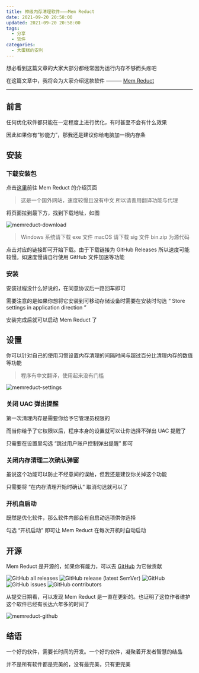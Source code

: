 ```yaml
---
title: 神级内存清理软件———Mem Reduct
date: 2021-09-20 20:58:00
updated: 2021-09-20 20:58:00
tags:
  - 分享
  - 软件
categories:
  - 大蛋糕的安利
---
```


想必看到这篇文章的大家大部分都经常因为运行内存不够而头疼吧

在这篇文章中，我将会为大家介绍这款软件 ——— [Mem Reduct](https://henrypp.org/product/memreduct)

---

## 前言

任何优化软件都只能在一定程度上进行优化，有时甚至不会有什么效果

因此如果你有“钞能力”，那我还是建议你给电脑加一根内存条

<!-- more -->

## 安装

### 下载安装包

点击[这里](https://henrypp.org/product/memreduct)前往 Mem Reduct 的介绍页面

>这是一个国外网站，速度较慢且没有中文
>所以请善用翻译功能与代理

将页面拉到最下方，找到下载地址，如图

![memreduct-download](https://cdn.jsdelivr.net/gh/Big-Cake-jpg/Image_For_My_Blog/memreduct/download.PNG)

>Windows 系统请下载 exe 文件
>macOS 请下载 sig 文件
>bin.zip 为源代码

点击对应的链接即可开始下载。由于下载链接为 GitHub Releases 所以速度可能较慢。如速度慢请自行使用 GitHub 文件加速等功能

### 安装

安装过程没什么好说的，在同意协议后一路回车即可

需要注意的是如果你想将它安装到可移动存储设备时需要在安装时勾选 “ Store settings in application direction ”

安装完成后就可以启动 Mem Reduct 了

## 设置

你可以针对自己的使用习惯设置内存清理的间隔时间与超过百分比清理内存的数值等功能

>程序有中文翻译，使用起来没有门槛

![memreduct-settings](https://cdn.jsdelivr.net/gh/Big-Cake-jpg/Image_For_My_Blog/memreduct/settings.PNG)

### 关闭 UAC 弹出提醒

第一次清理内存是需要你给予它管理员权限的

而当你给予了它权限以后，程序本身的设置就可以让你选择不弹出 UAC 提醒了

只需要在设置里勾选 “跳过用户账户控制弹出提醒” 即可

### 关闭内存清理二次确认弹窗

虽说这个功能可以防止不经意间的误触，但我还是建议你关掉这个功能

只需要将 “在内存清理开始时确认” 取消勾选就可以了

### 开机自启动

既然是优化软件，那么软件内部会有自启动选项供你选择

勾选 “开机启动” 即可让 Mem Reduct 在每次开机时自动启动

## 开源

Mem Reduct 是开源的，如果你有能力，可以去 [GitHub](https://github.com/henrypp/memreduct) 为它做贡献

![GitHub all releases](https://img.shields.io/github/downloads/henrypp/memreduct/total?style=flat-square) ![GitHub release (latest SemVer)](https://img.shields.io/github/v/release/henrypp/memreduct?style=flat-square) ![GitHub](https://img.shields.io/github/license/henrypp/memreduct?style=flat-square) ![GitHub issues](https://img.shields.io/github/issues/henrypp/memreduct?style=flat-square) ![GitHub contributors](https://img.shields.io/github/contributors/henrypp/memreduct?style=flat-square)

从提交日期看，可以发现 Mem Reduct 是一直在更新的。也证明了这位作者维护这个软件已经有长达六年多的时间了

![memreduct-github](https://cdn.jsdelivr.net/gh/Big-Cake-jpg/Image_For_My_Blog/memreduct/github.PNG)

## 结语

一个好的软件，需要长时间的开发。一个好的软件，凝聚着开发者智慧的结晶

并不是所有软件都是完美的，没有最完美，只有更完美
